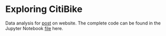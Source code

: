 # Exploring CitiBike

Data analysis for [post](http://luisvalesilva.github.io/datasimple)
on website. The complete code can be found in the Jupyter Notebook
[file](exploring_citibike.ipynb) here.
